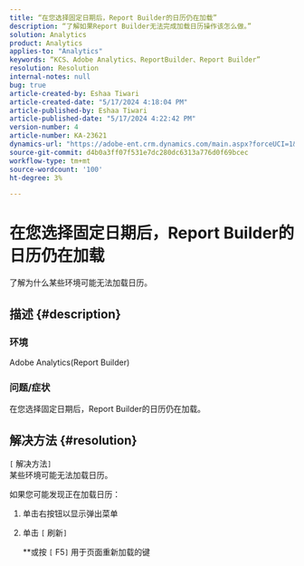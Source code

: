 ```yaml
---
title: “在您选择固定日期后，Report Builder的日历仍在加载”
description: “了解如果Report Builder无法完成加载日历操作该怎么做。”
solution: Analytics
product: Analytics
applies-to: "Analytics"
keywords: “KCS、Adobe Analytics、ReportBuilder、Report Builder”
resolution: Resolution
internal-notes: null
bug: true
article-created-by: Eshaa Tiwari
article-created-date: "5/17/2024 4:18:04 PM"
article-published-by: Eshaa Tiwari
article-published-date: "5/17/2024 4:22:42 PM"
version-number: 4
article-number: KA-23621
dynamics-url: "https://adobe-ent.crm.dynamics.com/main.aspx?forceUCI=1&pagetype=entityrecord&etn=knowledgearticle&id=86bd4205-6914-ef11-9f8a-6045bd02b206"
source-git-commit: d4b0a3ff07f531e7dc280dc6313a776d0f69bcec
workflow-type: tm+mt
source-wordcount: '100'
ht-degree: 3%

---
```


# 在您选择固定日期后，Report Builder的日历仍在加载


了解为什么某些环境可能无法加载日历。

## 描述 {#description}


### 环境

Adobe Analytics(Report Builder)

### 问题/症状

在您选择固定日期后，Report Builder的日历仍在加载。


## 解决方法 {#resolution}

`[` 解决方法`]` <br>
某些环境可能无法加载日历。

如果您可能发现正在加载日历：

1. 单击右按钮以显示弹出菜单
2. 单击 `[` 刷新`]`

   \*\*或按 `[` F5`]`  用于页面重新加载的键



